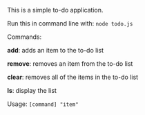This is a simple to-do application.

Run this in command line with: `node todo.js`

Commands:

**add**: adds an item to the to-do list

**remove**: removes an item from the to-do list

**clear**: removes all of the items in the to-do list

**ls**: display the list

Usage: `[command] "item"`

